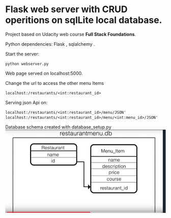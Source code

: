 # Flask web server with CRUD operitions on sqlLite local database.

Project based on Udacity web course **Full Stack Foundations**.

Python dependencies: Flask , sqlalchemy .

Start the server:

    python webserver.py

Web page served on localhost:5000.

Change the url to access the other menu Items

    localhost:/restaurants/<int:restaurant_id>

Serving json Api on:

    localhost:/restaurants/<int:restaurant_id>/menu/JSON'
    localhost:/restaurants/<int:restaurant_id>/menu/<int:menu_id>/JSON'


Database schema created with database_setup.py
![db schema](https://github.com/rigtsm/fullstack-nanodegree-vm/blob/master/restaurantdb.png)
